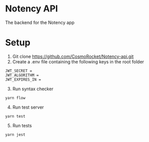 # Notency API
The backend for the Notency app

# Setup
1. Git clone https://github.com/CosmoRocket/Notency-api.git
2. Create a .env file containing the following keys in the root folder
```
JWT_SECRET = 
JWT_ALGORITHM = 
JWT_EXPIRES_IN = 
```
3. Run syntax checker
```
yarn flow
```
4. Run test server
```
yarn test
```
5. Run tests
```
yarn jest
```

